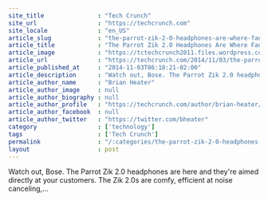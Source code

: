 ```yaml
---
site_title               : "Tech Crunch"
site_url                 : "https://techcrunch.com"
site_locale              : "en_US"
article_slug             : "the-parrot-zik-2-0-headphones-are-where-fantastic-sound-meets-impressive-noise-canceling-technology"
article_title            : "The Parrot Zik 2.0 Headphones Are Where Fantastic Sound Meets Impressive Noise Canceling Technology"
article_image            : "https://tctechcrunch2011.files.wordpress.com/2014/11/zik-2-0-1-of-6.jpg?w=764&h=400&crop=1"
article_url              : "https://techcrunch.com/2014/11/03/the-parrot-zik-2-0-headphones-are-where-fantastic-sound-meets-impressive-noise-canceling-technology/"
article_published_at     : "2014-11-03T06:18:21-02:00"
article_description      : "Watch out, Bose. The Parrot Zik 2.0 headphones are here and they're aimed directly at your customers. The Zik 2.0s are comfy, efficient at noise canceling,..."
article_author_name      : "Brian Heater"
article_author_image     : null
article_author_biography : null
article_author_profile   : "https://techcrunch.com/author/brian-heater/"
article_author_facebook  : null
article_author_twitter   : "https://twitter.com/bheater"
category                 : ['technology']
tags                     : ['Tech Crunch']
permalink                : "/:categories/the-parrot-zik-2-0-headphones-are-where-fantastic-sound-meets-impressive-noise-canceling-technology/"
layout                   : post
---
```


Watch out, Bose. The Parrot Zik 2.0 headphones are here and they're aimed directly at your customers. The Zik 2.0s are comfy, efficient at noise canceling,...
